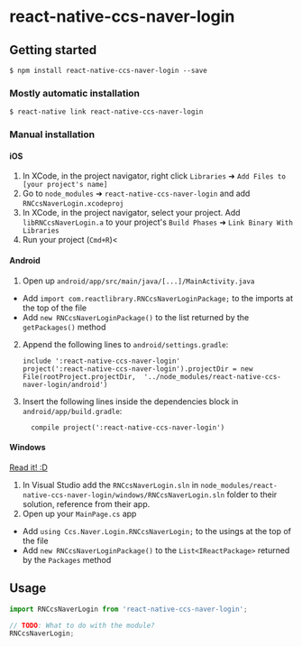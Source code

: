 
# react-native-ccs-naver-login

## Getting started

`$ npm install react-native-ccs-naver-login --save`

### Mostly automatic installation

`$ react-native link react-native-ccs-naver-login`

### Manual installation


#### iOS

1. In XCode, in the project navigator, right click `Libraries` ➜ `Add Files to [your project's name]`
2. Go to `node_modules` ➜ `react-native-ccs-naver-login` and add `RNCcsNaverLogin.xcodeproj`
3. In XCode, in the project navigator, select your project. Add `libRNCcsNaverLogin.a` to your project's `Build Phases` ➜ `Link Binary With Libraries`
4. Run your project (`Cmd+R`)<

#### Android

1. Open up `android/app/src/main/java/[...]/MainActivity.java`
  - Add `import com.reactlibrary.RNCcsNaverLoginPackage;` to the imports at the top of the file
  - Add `new RNCcsNaverLoginPackage()` to the list returned by the `getPackages()` method
2. Append the following lines to `android/settings.gradle`:
  	```
  	include ':react-native-ccs-naver-login'
  	project(':react-native-ccs-naver-login').projectDir = new File(rootProject.projectDir, 	'../node_modules/react-native-ccs-naver-login/android')
  	```
3. Insert the following lines inside the dependencies block in `android/app/build.gradle`:
  	```
      compile project(':react-native-ccs-naver-login')
  	```

#### Windows
[Read it! :D](https://github.com/ReactWindows/react-native)

1. In Visual Studio add the `RNCcsNaverLogin.sln` in `node_modules/react-native-ccs-naver-login/windows/RNCcsNaverLogin.sln` folder to their solution, reference from their app.
2. Open up your `MainPage.cs` app
  - Add `using Ccs.Naver.Login.RNCcsNaverLogin;` to the usings at the top of the file
  - Add `new RNCcsNaverLoginPackage()` to the `List<IReactPackage>` returned by the `Packages` method


## Usage
```javascript
import RNCcsNaverLogin from 'react-native-ccs-naver-login';

// TODO: What to do with the module?
RNCcsNaverLogin;
```
  